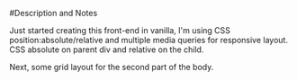 #Description and Notes

Just started creating this front-end in vanilla, I'm using CSS position:absolute/relative and multiple media queries for responsive layout. CSS absolute on parent div and relative on the child.

Next, some grid layout for the second part of the body.
